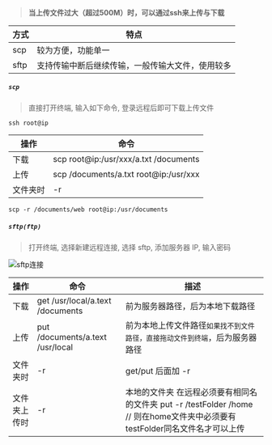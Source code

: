 > **当上传文件过大（超过500M）时，可以通过ssh来上传与下载**

| 方式 | 特点 |
| ---- | ---- |
| scp | 较为方便，功能单一 |
| sftp | 支持传输中断后继续传输，一般传输大文件，使用较多 |

##### `scp`
    
> 直接打开终端, 输入如下命令, 登录远程后即可下载上传文件
```shell
ssh root@ip
```

| 操作 | 命令 |
| ---- | ---- |
| 下载 | scp root@ip:/usr/xxx/a.txt /documents |
| 上传 | scp /documents/a.txt root@ip:/usr/xxx |
| 文件夹时 | -r | scp 后面加 -r |

```shell
scp -r /documents/web root@ip:/usr/documents
```

##### `sftp(ftp)`
> 打开终端, 选择新建远程连接, 选择 sftp, 添加服务器 IP, 输入密码

![sftp连接](http://39.106.78.182/download/image/sftp.png)

| 操作 | 命令 | 描述 |
| ---- | ---- | ---- |
| 下载 | get /usr/local/a.text /documents | 前为服务器路径，后为本地下载路径 |
| 上传 | put /documents/a.text /usr/local  | 前为本地上传文件路径`如果找不到文件路径，直接拖动文件到终端`，后为服务器路径 |
| 文件夹时 | -r | get/put 后面加 -r |
| 文件夹上传时 | -r | 本地的文件夹 在远程必须要有相同名的文件夹 put -r /testFolder /home // 则在home文件夹中必须要有testFolder同名文件名才可以上传  |
